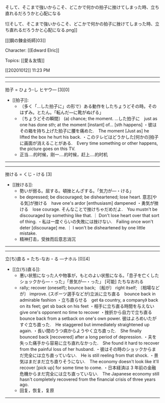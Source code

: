 そして、そこまで強いからこそ、どこかで何かの拍子に挫けてしまった時、立ち直れるだろうかと心配になる

![[そして、そこまで強いからこそ、どこかで何かの拍子に挫けてしまった時、立ち直れるだろうかと心配になる.png]]

[[[鋼の鍊金術師]03]][](marginnote3app://note/E87A8F0A-A99E-43B4-B1BE-44FE1227D063)

Character: [[Edward Elric]]

Topics: [[愛＆友情]]

[[20201012]] 11:23 PM

***
***

拍子 = ひょう-し ヒヤウ― [3][0] 
- [[拍子]]: 
	- （多く「…した拍子に」の形で）ある動作をしたちょうどその時。そのはずみ。とたん。「転んだ―に靴がぬげる」
	- 〔ちょうどその瞬間〕 (a) chance; the moment.
…した拍子に　just as one has done sth; at the moment [instant] of… [sth happens]
・彼はその箱を持ち上げた拍子に腰を痛めた.　The moment [Just as] he lifted the box he hurt his back.
・このテレビはどうかした[何かの]拍子に画面が消えることがある.　Every time something or other happens, the picture goes on this TV.
	- 正当....的时候，刚一....的时候，赶上....的时机

***
***

挫ける = くじ・ける [3] 
- [[挫ける]]: 
	- 勢いが弱る。屈する。頓挫とんざする。「気力が―・ける」
	- be depressed; be discouraged; be disheartened; lose heart.
意志[やる気]が挫ける　have one's ardor [enthusiasm] dampened
・勇気が挫ける　lose courage.
そんなことで挫けちゃだめだよ.　You mustn't be discouraged by something like that. ｜ Don't lose heart over that sort of thing.
・私は一度ぐらいの失敗には挫けない.　Failing once won't deter [discourage] me. ｜ I won't be disheartened by one little mistake.
	- 精神打击，受挫而后意志消沉

***
***

立(ち)直る = たち-なお・る ―ナホル [0][4] 
- [[立(ち)直る]]: 
	- 悪い状態になった人や物事が，もとのよい状態になる。「息子を亡くしたショックから―・った」「景気が―・った」
[可能] たちなおれる
	- rally; recover (oneself); bounce back; 〔船が〕 right itself; 〔相場などが〕 improve.
(スポーツ選手などが)立派に立ち直る　bounce back in admirable fashion
・立ち直らせる　get 《a country, a company》 back on its feet; get sb back on his feet
・相手に立ち直る時間を与えない　give one's opponent no time to recover
・挫折から自力で立ち直る　bounce back from a setback on one's own power.
彼はよろめいたがすぐ立ち直った.　He staggered but immediately straightened up again.
・長い間のうつ病からようやく立ち直った.　She finally bounced back [recovered] after a long period of depression.
・夫を失った痛手から容易に立ち直れなかった.　She found it hard to recover from the painful loss of her husband.
・彼はその時のショックからまだ完全には立ち直っていない.　He is still reeling from that shock.
・景気はまだまだ立ち直りそうにない.　The economy doesn't look like it'll recover [pick up] for some time to come.
・日本経済は 3 年前の金融危機からまだ完全には立ち直っていない.　The Japanese economy still hasn't completely recovered from the financial crisis of three years ago.
	- 回复，恢复，复原

***